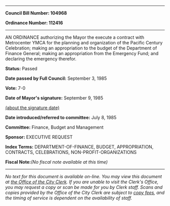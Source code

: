

********

**Council Bill Number: 104968**
   
**Ordinance Number: 112416**
********

 AN ORDINANCE authorizing the Mayor the execute a contract with Metrocenter YMCA for the planning and organization of the Pacific Century Celebration; making an appropriation to the budget of the Department of Finance General; making an appropriation from the Emergency Fund; and declaring the emergency therefor.

**Status:** Passed
   
**Date passed by Full Council:** September 3, 1985
   
**Vote:** 7-0
   
**Date of Mayor's signature:** September 9, 1985
   
[(about the signature date)](/~public/approvaldate.htm)
   
   
   
**Date introduced/referred to committee:** July 8, 1985
   
**Committee:** Finance, Budget and Management
   
**Sponsor:** EXECUTIVE REQUEST
   
   
**Index Terms:** DEPARTMENT-OF-FINANCE, BUDGET, APPROPRIATION, CONTRACTS, CELEBRATIONS, NON-PROFIT-ORGANIZATIONS

**Fiscal Note:**_(No fiscal note available at this time)_
********

_No text for this document is available on-line. You may view this document at [the Office of the City Clerk](http://www.seattle.gov/leg/clerk/contactUs.htm). If you are unable to visit the Clerk's Office, you may request a copy or scan be made for you by Clerk staff. Scans and copies provided by the Office of the City Clerk are subject to [copy fees](http://clerk.seattle.gov/~public/clerkfees.htm), and the timing of service is dependent on the availability of staff._

